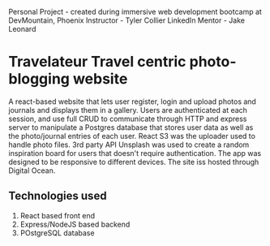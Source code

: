 Personal Project - created during immersive web development bootcamp at DevMountain, Phoenix
Instructor - Tyler Collier <link>LinkedIn</link>
Mentor - Jake Leonard


**Travelateur** Travel centric photo-blogging website
========================================
A react-based website that lets user register, login and upload photos and journals and displays them in a gallery. Users are authenticated at each session, and use full CRUD to communicate through HTTP and express server to manipulate a Postgres database that stores user data as well as the photo/journal entries of each user. React S3 was the uploader used to handle photo files. 3rd party API Unsplash was used to create a random inspiration board for users that doesn't require authentication. The app was designed to be responsive to different devices. The site iss hosted through Digital Ocean.

Technologies used
--------------------------
1. React based front end
2. Express/NodeJS based backend
2. POstgreSQL database